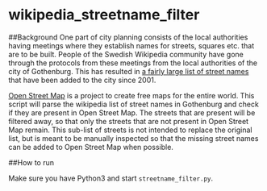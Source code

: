 # wikipedia_streetname_filter

##Background
One part of city planning consists of the local authorities having meetings where they establish names for streets, squares etc. that are to be built. People of the Swedish Wikipedia community have gone through the protocols from these meetings from the local authorities of the city of Gothenburg. This has resulted in [a fairly large list of street names](https://sv.wikipedia.org/wiki/Gatunamn_i_G%C3%B6teborg_fr%C3%A5n_och_med_2001) that have been added to the city since 2001.

[Open Street Map](https://www.openstreetmap.org) is a project to create free maps for the entire world. This script will parse the wikipedia list of street names in Gothenburg and check if they are present in Open Street Map. The streets that are present will be filtered away, so that only the streets that are not present in Open Street Map remain. This sub-list of streets is not intended to replace the original list, but is meant to be manually inspected so that the missing street names can be added to Open Street Map when possible.

##How to run

Make sure you have Python3 and start `streetname_filter.py`.
